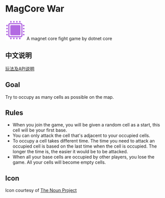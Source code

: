 # MagCore War
<img src="https://github.com/KevinYeti/MagCore/raw/master/MagCore.png" width="64">
A magnet core fight game by dotnet core

## 中文说明
[玩法及API说明](https://github.com/KevinYeti/MagCore/blob/master/api/API_CN.md)
## Goal
Try to occupy as many cells as possible on the map.

## Rules
- When you join the game, you will be given a random cell as a start, this cell will be your first base.
- You can only attack the cell that's adjacent to your occupied cells.
- To occupy a cell takes different time. The time you need to attack an occupied cell is based on the last time when the cell is occupied. The longer the time is, the easier it would be to be attacked. 
- When all your base cells are occupied by other players, you lose the game. All your cells will become empty cells.

## Icon
Icon courtesy of [The Noun Project](http://thenounproject.com)
